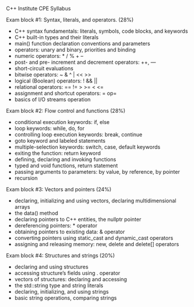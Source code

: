 C++ Institute CPE Syllabus


Exam block #1: Syntax, literals, and operators. (28%)

- C++ syntax fundamentals: literals, symbols, code blocks, and keywords
- C++ built-in types and their literals
- main() function declaration conventions and parameters
- operators: unary and binary, priorities and binding
- numeric operators: * / % + –
- post- and pre- increment and decrement operators: ++, —
- short-circuit evaluations
- bitwise operators: ~ & ^ | << >>
- logical (Boolean) operators: ! && ||
- relational operators: == != > >= < <=
- assignment and shortcut operators: = op=
- basics of I/O streams operation

Exam block #2: Flow control and functions (28%)

- conditional execution keywords: if, else
- loop keywords: while, do, for
- controlling loop execution keywords: break, continue
- goto keyword and labeled statements
- multiple-selection keywords: switch, case, default keywords
- exiting the function: return keyword
- defining, declaring and invoking functions
- typed and void functions, return statement
- passing arguments to parameters: by value, by reference, by pointer
- recursion

Exam block #3: Vectors and pointers (24%)

- declaring, initializing and using vectors, declaring multidimensional arrays
- the data() method
- declaring pointers to C++ entities, the nullptr pointer
- dereferencing pointers: * operator
- obtaining pointers to existing data: & operator
- converting pointers using static_cast and dynamic_cast operators
- assigning and releasing memory: new, delete and delete[] operators

Exam block #4: Structures and strings (20%)

- declaring and using structures
- accessing structure’s fields using . operator
- vectors of structures: declaring and accessing
- the std::string type and string literals
- declaring, initializing, and using strings
- basic string operations, comparing strings
